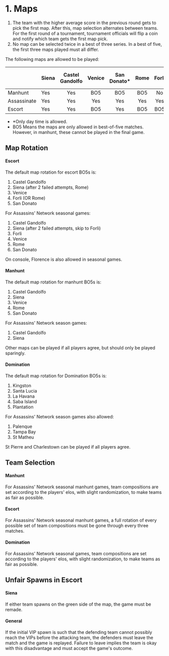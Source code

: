 # 1. Maps

1. The team with the higher average score in the previous round gets to pick the first map. After this, map selection alternates between teams. For the first round of a tournament, tournament officials will flip a coin and notify which team gets the first map pick.
2. No map can be selected twice in a best of three series. In a best of five, the first three maps played must all differ.

The following maps are allowed to be played:

|             | Siena | Castel Gandolfo | Venice | San Donato\* | Rome | Forli | Florence | Mont St-Michel | Pienza | Alhambra | Monteriggioni |
| ----------- | ----- | :-------------: | :----: | :----------: | :--: | :---: | :------: | :------------: | :----: | :------: | :-----------: |
| Manhunt     | Yes   |       Yes       |   BO5  |      BO5     |  BO5 |   No  |    No    |       No       |   No   |    No    |       No      |
| Assassinate | Yes   |       Yes       |   Yes  |      Yes     |  Yes |  Yes  |    Yes   |       Yes      |   No   |    No    |       No      |
| Escort      | Yes   |       Yes       |   BO5  |      Yes     |  BO5 |  BO5  |    BO5   |       No       |   No   |    No    |       No      |

* \*Only day time is allowed.
* BO5 Means the maps are only allowed in best-of-five matches. However, in manhunt, these cannot be played in the final game.

## Map Rotation

#### Escort

The default map rotation for escort BO5s is:

1. Castel Gandolfo
2. Siena (after 2 failed attempts, Rome)
3. Venice
4. Forli (OR Rome)
5. San Donato

For Assassins' Network seasonal games:

1. Castel Gandolfo
2. Siena (after 2 failed attempts, skip to Forli)
3. Forli
4. Venice
5. Rome
6. San Donato

On console, Florence is also allowed in seasonal games.

#### Manhunt

The default map rotation for manhunt BO5s is:

1. Castel Gandolfo
2. Siena
3. Venice
4. Rome
5. San Donato

For Assassins' Network season games:

1. Castel Gandolfo
2. Siena

Other maps can be played if all players agree, but should only be played sparingly.

#### Domination

The default map rotation for Domination BO5s is:

1. Kingston
2. Santa Lucia
3. La Havana
4. Saba Island
5. Plantation

For Assassins' Network season games also allowed:

1. Palenque
2. Tampa Bay
3. St Matheu

St Pierre and Charlestown can be played if all players agree.

## Team Selection

#### Manhunt

For Assassins' Network seasonal manhunt games, team compositions are set according to the players' elos, with slight randomization, to make teams as fair as possible.

#### Escort

For Assassins' Network seasonal manhunt games, a full rotation of every possible set of team compositions must be gone through every three matches.

#### Domination

For Assassins' Network seasonal games, team compositions are set according to the players' elos, with slight randomization, to make teams as fair as possible.

## Unfair Spawns in Escort

#### Siena

If either team spawns on the green side of the map, the game must be remade.

#### General

If the initial VIP spawn is such that the defending team cannot possibly reach the VIPs before the attacking team, the defenders must leave the match and the game is replayed. Failure to leave implies the team is okay with this disadvantage and must accept the game's outcome.
